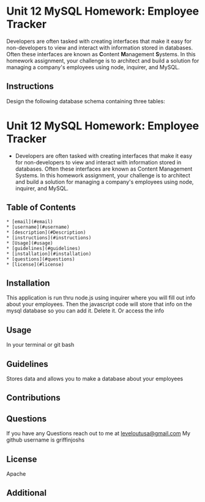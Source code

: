 # Unit 12 MySQL Homework: Employee Tracker

Developers are often tasked with creating interfaces that make it easy for non-developers to view and interact with information stored in databases. Often these interfaces are known as **C**ontent **M**anagement **S**ystems. In this homework assignment, your challenge is to architect and build a solution for managing a company's employees using node, inquirer, and MySQL.

## Instructions

Design the following database schema containing three tables:


# Unit 12 MySQL Homework: Employee Tracker

* Developers are often tasked with creating interfaces that make it easy for non-developers to view and interact with information stored in databases. Often these interfaces are known as Content Management Systems. In this homework assignment, your challenge is to architect and build a solution for managing a company's employees using node, inquirer, and MySQL.
  
## Table of Contents
    * [email](#email)
    * [username](#username)
    * [description](#Description)
    * [instructions](#instructions)
    * [Usage](#usage)
    * [guidelines](#guidelines)
    * [installation](#installation)
    * [questions](#questions)
    * [license](#license)

## Installation
  This application is run thru node.js using inquirer where you will fill out info about your employees. Then the javascript code will store that info on the mysql database so you can add it. Delete it. Or access the info

## Usage
  In your terminal or git bash

## Guidelines
  Stores data and allows you to make a database about your employees

## Contributions
  

## Questions
If you have any Questions reach out to me at leveloutusa@gmail.com
My github username is griffinjoshs

## License
  Apache

## Additional
  